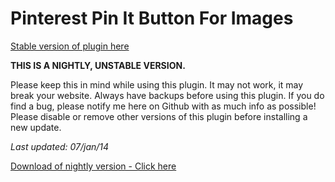 Pinterest Pin It Button For Images
=============
[Stable version of plugin here](http://wordpress.org/extend/plugins/pinterest-pin-it-button-for-images/)  

**THIS IS A NIGHTLY, UNSTABLE VERSION.**

Please keep this in mind while using this plugin. It may not work, it may break your website. Always have backups before using this plugin. If you do find a bug, please notify me here on Github with as much info as possible! Please disable or remove other versions of this plugin before installing a new update.

*Last updated: 07/jan/14*

[Download of nightly version - Click here](https://github.com/canha42/pinterest-pin-it/archive/1.1-nightly.zip)

